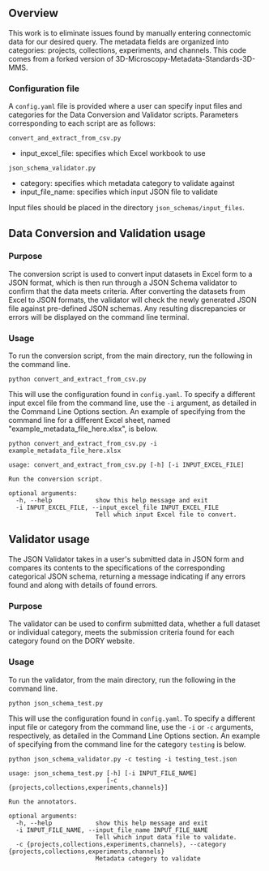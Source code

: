 ## Overview
This work is to eliminate issues found by manually entering connectomic data for our desired query. The metadata fields are organized into categories: projects, collections, experiments, and channels. This code comes from a forked version of 3D-Microscopy-Metadata-Standards-3D-MMS. 

### Configuration file
A `config.yaml` file is provided where a user can specify input files and categories for the Data Conversion and Validator scripts.  Parameters corresponding to each script are as follows:

`convert_and_extract_from_csv.py`
- input_excel_file: specifies which Excel workbook to use

`json_schema_validator.py`
- category: specifies which metadata category to validate against
- input_file_name: specifies which input JSON file to validate

Input files should be placed in the directory `json_schemas/input_files`.


## Data Conversion and Validation usage

### Purpose
The conversion script is used to convert input datasets in Excel form to a JSON format, which is then run through a JSON Schema validator to confirm that the data meets criteria.  After converting the datasets from Excel to JSON formats, the validator will check the newly generated JSON file against pre-defined JSON schemas.  Any resulting discrepancies or errors will be displayed on the command line terminal.

### Usage
To run the conversion script, from the main directory, run the following in the command line.

```
python convert_and_extract_from_csv.py
```

This will use the configuration found in `config.yaml`.  To specify a different input excel file from the command line, use the `-i` argument, as detailed in the Command Line Options section.  An example of specifying from the command line for a different Excel sheet, named "example_metadata_file_here.xlsx", is below.

```
python convert_and_extract_from_csv.py -i example_metadata_file_here.xlsx
```

```
usage: convert_and_extract_from_csv.py [-h] [-i INPUT_EXCEL_FILE]

Run the conversion script.

optional arguments:
  -h, --help            show this help message and exit
  -i INPUT_EXCEL_FILE, --input_excel_file INPUT_EXCEL_FILE       
                        Tell which input Excel file to convert. 
```

## Validator usage
The JSON Validator takes in a user's submitted data in JSON form and compares its contents to the specifications of the corresponding categorical JSON schema, returning a message indicating if any errors found and along with details of found errors.

### Purpose
The validator can be used to confirm submitted data, whether a full dataset or individual category, meets the submission criteria found for each category found on the DORY website.

### Usage
To run the validator, from the main directory, run the following in the command line.

```
python json_schema_test.py
```

This will use the configuration found in `config.yaml`.  To specify a different input file or category from the command line, use the `-i` or `-c` arguments, respectively, as detailed in the Command Line Options section.  An example of specifying from the command line for the category `testing` is below.

```
python json_schema_validator.py -c testing -i testing_test.json
```

```
usage: json_schema_test.py [-h] [-i INPUT_FILE_NAME]
                           [-c {projects,collections,experiments,channels}]

Run the annotators.

optional arguments:
  -h, --help            show this help message and exit
  -i INPUT_FILE_NAME, --input_file_name INPUT_FILE_NAME
                        Tell which input data file to validate.
  -c {projects,collections,experiments,channels}, --category {projects,collections,experiments,channels}
                        Metadata category to validate
```
